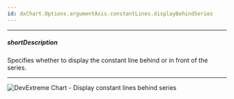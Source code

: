```yaml
---
id: dxChart.Options.argumentAxis.constantLines.displayBehindSeries
---
```

---
##### shortDescription
Specifies whether to display the constant line behind or in front of the series.

---
![DevExtreme Chart - Display constant lines behind series](/images/ChartJS/chart_argumentAxis_constantLines_displayBehindSeries.png)